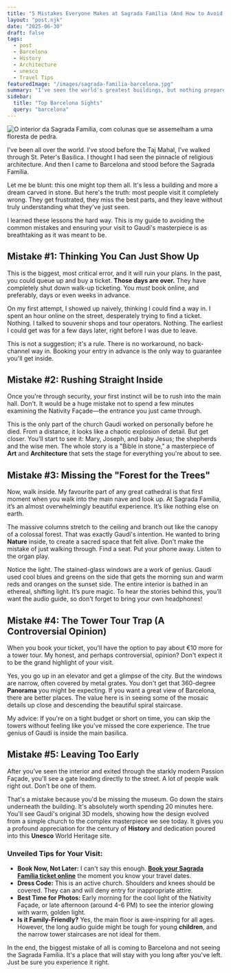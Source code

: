 ```yaml
---
title: "5 Mistakes Everyone Makes at Sagrada Família (And How to Avoid Them)"
layout: "post.njk"
date: "2025-06-30"
draft: false
tags:
  - post
  - Barcelona
  - History
  - Architecture
  - unesco
  - Travel Tips
featuredImage: "/images/sagrada-familia-barcelona.jpg"
summary: "I've seen the world's greatest buildings, but nothing prepared me for Sagrada Família. It's a masterpiece, but most visitors make critical mistakes. This is my honest guide to experiencing Gaudí's dream the right way."
sidebar:
  title: "Top Barcelona Sights"
  query: "barcelona"
---
```


![O interior da Sagrada Família, com colunas que se assemelham a uma floresta de pedra.](/images/sagrada-familia-barcelona-interior.jpg)

I’ve been all over the world. I’ve stood before the Taj Mahal, I’ve walked through St. Peter's Basilica. I thought I had seen the pinnacle of religious architecture. And then I came to Barcelona and stood before the Sagrada Família.

Let me be blunt: this one might top them all. It's less a building and more a dream carved in stone. But here's the truth: most people visit it completely wrong. They get frustrated, they miss the best parts, and they leave without truly understanding what they've just seen.

I learned these lessons the hard way. This is my guide to avoiding the common mistakes and ensuring your visit to Gaudí's masterpiece is as breathtaking as it was meant to be.

## Mistake #1: Thinking You Can Just Show Up

This is the biggest, most critical error, and it will ruin your plans. In the past, you could queue up and buy a ticket. **Those days are over.** They have completely shut down walk-up ticketing. You *must* book online, and preferably, days or even weeks in advance.

On my first attempt, I showed up naively, thinking I could find a way in. I spent an hour online on the street, desperately trying to find a ticket. Nothing. I talked to souvenir shops and tour operators. Nothing. The earliest I could get was for a few days later, right before I was due to leave.

This is not a suggestion; it's a rule. There is no workaround, no back-channel way in. Booking your entry in advance is the only way to guarantee you'll get inside.

<div data-gyg-href="https://widget.getyourguide.com/default/availability.frame" data-gyg-tour-id="50027" data-gyg-locale-code="en-US" data-gyg-currency="EUR" data-gyg-widget="availability" data-gyg-variant="horizontal" data-gyg-partner-id="PMW7G72"></div>

## Mistake #2: Rushing Straight Inside

Once you're through security, your first instinct will be to rush into the main hall. Don't. It would be a huge mistake not to spend a few minutes examining the Nativity Façade—the entrance you just came through.

This is the only part of the church Gaudí worked on personally before he died. From a distance, it looks like a chaotic explosion of detail. But get closer. You’ll start to see it: Mary, Joseph, and baby Jesus; the shepherds and the wise men. The whole story is a "Bible in stone," a masterpiece of **Art** and **Architecture** that sets the stage for everything you're about to see.

## Mistake #3: Missing the "Forest for the Trees"

Now, walk inside. My favourite part of any great cathedral is that first moment when you walk into the main nave and look up. At Sagrada Família, it’s an almost overwhelmingly beautiful experience. It’s like nothing else on earth.

The massive columns stretch to the ceiling and branch out like the canopy of a colossal forest. That was exactly Gaudí's intention. He wanted to bring **Nature** inside, to create a sacred space that felt alive. Don't make the mistake of just walking through. Find a seat. Put your phone away. Listen to the organ play.

Notice the light. The stained-glass windows are a work of genius. Gaudí used cool blues and greens on the side that gets the morning sun and warm reds and oranges on the sunset side. The entire interior is bathed in an ethereal, shifting light. It’s pure magic. To hear the stories behind this, you’ll want the audio guide, so don't forget to bring your own headphones!

## Mistake #4: The Tower Tour Trap (A Controversial Opinion)

When you book your ticket, you'll have the option to pay about €10 more for a tower tour. My honest, and perhaps controversial, opinion? Don't expect it to be the grand highlight of your visit.

Yes, you go up in an elevator and get a glimpse of the city. But the windows are narrow, often covered by metal grates. You don't get that 360-degree **Panorama** you might be expecting. If you want a great view of Barcelona, there are better places. The value here is in seeing some of the mosaic details up close and descending the beautiful spiral staircase.

My advice: If you're on a tight budget or short on time, you can skip the towers without feeling like you've missed the core experience. The true genius of Gaudí is inside the main basilica.

## Mistake #5: Leaving Too Early

After you’ve seen the interior and exited through the starkly modern Passion Façade, you'll see a gate leading directly to the street. A lot of people walk right out. Don't be one of them.

That's a mistake because you'd be missing the museum. Go down the stairs underneath the building. It's absolutely worth spending 20 minutes here. You'll see Gaudí's original 3D models, showing how the design evolved from a simple church to the complex masterpiece we see today. It gives you a profound appreciation for the century of **History** and dedication poured into this **Unesco** World Heritage site.

### Unveiled Tips for Your Visit:

*   **Book Now, Not Later:** I can't say this enough. [**Book your Sagrada Família ticket online**](https://www.getyourguide.com/barcelona-l45/sagrada-familia-skip-the-line-ticket-t50027/?partner_id=PMW7G72&cmp=share_to_earn) the moment you know your travel dates.
*   **Dress Code:** This is an active church. Shoulders and knees should be covered. They can and will deny entry for inappropriate attire.
*   **Best Time for Photos:** Early morning for the cool light of the Nativity Façade, or late afternoon (around 4-6 PM) to see the interior glowing with warm, golden light.
*   **Is it Family-Friendly?** Yes, the main floor is awe-inspiring for all ages. However, the long audio guide might be tough for young **children**, and the narrow tower staircases are not ideal for them.

In the end, the biggest mistake of all is coming to Barcelona and not seeing the Sagrada Família. It's a place that will stay with you long after you've left. Just be sure you experience it right.

<div data-gyg-href="https://widget.getyourguide.com/default/availability.frame" data-gyg-tour-id="50027" data-gyg-locale-code="en-US" data-gyg-currency="EUR" data-gyg-widget="availability" data-gyg-variant="horizontal" data-gyg-partner-id="PMW7G72"></div>
